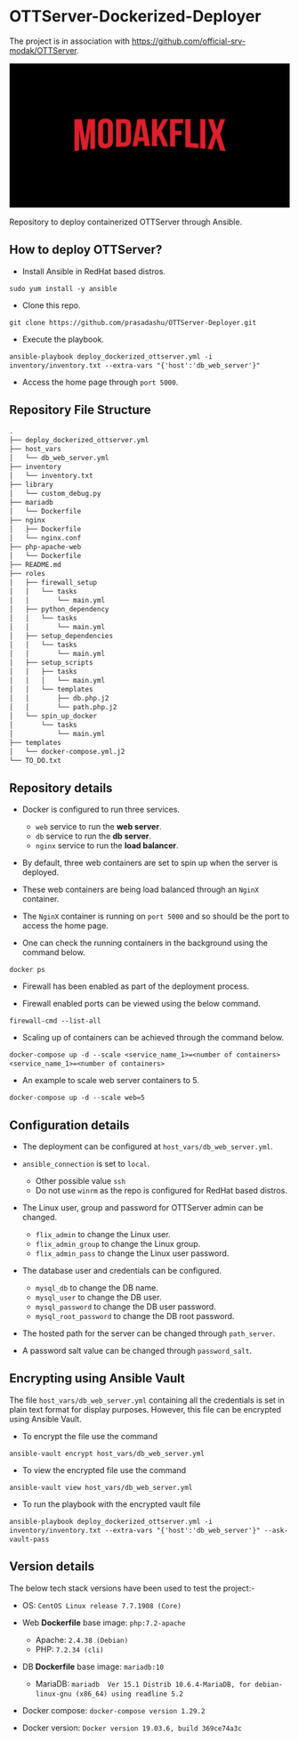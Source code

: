 # OTTServer-Dockerized-Deployer
The project is in association with https://github.com/official-srv-modak/OTTServer.
<p align="center"><img src="./docs/modakflix_banner.png" width="550"/></p>


Repository to deploy containerized OTTServer through Ansible.

## How to deploy OTTServer?

- Install Ansible in RedHat based distros.
```shell
sudo yum install -y ansible
```

- Clone this repo.
```shell
git clone https://github.com/prasadashu/OTTServer-Deployer.git
```

- Execute the playbook.
```shell
ansible-playbook deploy_dockerized_ottserver.yml -i inventory/inventory.txt --extra-vars "{'host':'db_web_server'}"
```

- Access the home page through `port 5000`.

## Repository File Structure

```
.
├── deploy_dockerized_ottserver.yml
├── host_vars
│   └── db_web_server.yml
├── inventory
│   └── inventory.txt
├── library
│   └── custom_debug.py
├── mariadb
│   └── Dockerfile
├── nginx
│   ├── Dockerfile
│   └── nginx.conf
├── php-apache-web
│   └── Dockerfile
├── README.md
├── roles
│   ├── firewall_setup
│   │   └── tasks
│   │       └── main.yml
│   ├── python_dependency
│   │   └── tasks
│   │       └── main.yml
│   ├── setup_dependencies
│   │   └── tasks
│   │       └── main.yml
│   ├── setup_scripts
│   │   ├── tasks
│   │   │   └── main.yml
│   │   └── templates
│   │       ├── db.php.j2
│   │       └── path.php.j2
│   └── spin_up_docker
│       └── tasks
│           └── main.yml
├── templates
│   └── docker-compose.yml.j2
└── TO_DO.txt

```

## Repository details

- Docker is configured to run three services.
    - `web` service to run the **web server**.
    - `db` service to run the **db server**.
    - `nginx` service to run the **load balancer**.
 
- By default, three web containers are set to spin up when the server is deployed.
- These web containers are being load balanced through an `NginX` container.
- The `NginX` container is running on `port 5000` and so should be the port to access the home page.

- One can check the running containers in the background using the command below.
```shell
docker ps
```

- Firewall has been enabled as part of the deployment process.

- Firewall enabled ports can be viewed using the below command.
```shell
firewall-cmd --list-all
```

- Scaling up of containers can be achieved through the command below.
```shell
docker-compose up -d --scale <service_name_1>=<number of containers> <service_name_1>=<number of containers>
```
- An example to scale web server containers to 5.
```shell
docker-compose up -d --scale web=5
```

## Configuration details

- The deployment can be configured at `host_vars/db_web_server.yml`.

- `ansible_connection` is set to `local`.
    - Other possible value `ssh`
    - Do not use `winrm` as the repo is configured for RedHat based distros.
    
- The Linux user, group and password for OTTServer admin can be changed.
    - `flix_admin` to change the Linux user.
    - `flix_admin_group` to change the Linux group.
    - `flix_admin_pass` to change the Linux user password.
    
- The database user and credentials can be configured.
    - `mysql_db` to change the DB name.
    - `mysql_user` to change the DB user.
    - `mysql_password` to change the DB user password.
    - `mysql_root_password` to change the DB root password.
    
- The hosted path for the server can be changed through `path_server`.

- A password salt value can be changed through `password_salt`.


## Encrypting using Ansible Vault
The file `host_vars/db_web_server.yml` containing all the credentials is set in plain text format for display purposes. However, this file can be encrypted using Ansible Vault.

- To encrypt the file use the command
```shell
ansible-vault encrypt host_vars/db_web_server.yml
```

- To view the encrypted file use the command
```shell
ansible-vault view host_vars/db_web_server.yml
```

- To run the playbook with the encrypted vault file
```shell
ansible-playbook deploy_dockerized_ottserver.yml -i inventory/inventory.txt --extra-vars "{'host':'db_web_server'}" --ask-vault-pass
```

## Version details
The below tech stack versions have been used to test the project:-

- OS: `CentOS Linux release 7.7.1908 (Core)`

- Web **Dockerfile** base image: `php:7.2-apache`
    - Apache: `2.4.38 (Debian)`
    - PHP: `7.2.34 (cli)`
    
- DB **Dockerfile** base image: `mariadb:10`
    - MariaDB: `mariadb  Ver 15.1 Distrib 10.6.4-MariaDB, for debian-linux-gnu (x86_64) using readline 5.2`
    
- Docker compose: `docker-compose version 1.29.2`

- Docker version: `Docker version 19.03.6, build 369ce74a3c`
